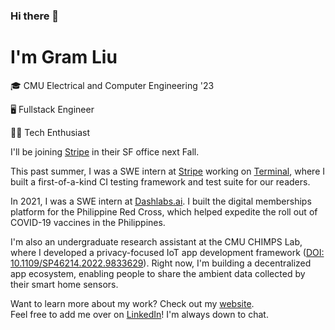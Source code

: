 ### Hi there 👋

# I'm Gram Liu

🎓 CMU Electrical and Computer Engineering '23

🖥️ Fullstack Engineer

👨‍💻 Tech Enthusiast

I'll be joining [Stripe](https://stripe.com/) in their SF office next Fall.

This past summer, I was a SWE intern at [Stripe](https://stripe.com/) working on [Terminal](https://stripe.com/terminal), where I built a first-of-a-kind CI testing framework and test suite for our readers.

In 2021, I was a SWE intern at [Dashlabs.ai](https://www.dashlabs.ai/). I built the digital memberships platform for the Philippine Red Cross, which helped expedite the roll out of COVID-19 vaccines in the Philippines.

I'm also an undergraduate research assistant at the CMU CHIMPS Lab, where I developed a privacy-focused IoT app development framework ([DOI: 10.1109/SP46214.2022.9833629](https://doi.ieeecomputersociety.org/10.1109/SP46214.2022.9833629)). Right now, I'm building a decentralized app ecosystem, enabling people to share the ambient data collected by their smart home sensors.

Want to learn more about my work? Check out my [website](https://gramliu.com).<br>
Feel free to add me over on [LinkedIn](https://www.linkedin.com/in/gramliu/)! I'm always down to chat.
